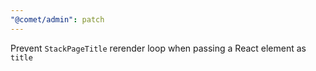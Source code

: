```yaml
---
"@comet/admin": patch
---
```


Prevent `StackPageTitle` rerender loop when passing a React element as `title`
